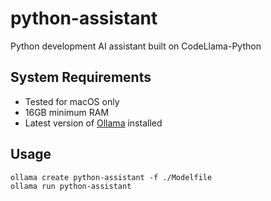# python-assistant
Python development AI assistant built on CodeLlama-Python

## System Requirements
- Tested for macOS only
- 16GB minimum RAM
- Latest version of [Ollama](https://github.com/jmorganca/ollama) installed

## Usage
```
ollama create python-assistant -f ./Modelfile
ollama run python-assistant
```
